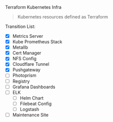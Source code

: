Terraform Kubernetes Infra

> Kubernetes resources defined as Terraform

Transition List:
- [x] Metrics Server
- [x] Kube Prometheus Stack
- [x] Metallb
- [x] Cert Manager
- [x] NFS Config
- [x] Cloudflare Tunnel
- [x] Pushgateway
- [ ] Photoprism
- [ ] Registry
- [ ] Grafana Dashboards
- [ ] ELK
  - [ ] Helm Chart
  - [ ] Filebeat Config
  - [ ] Logstash
- [ ] Maintenance Site
